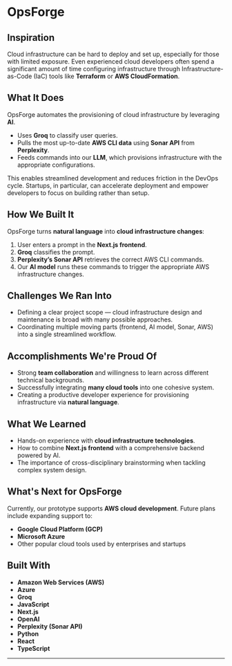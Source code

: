 # OpsForge

## Inspiration
Cloud infrastructure can be hard to deploy and set up, especially for those with limited exposure. Even experienced cloud developers often spend a significant amount of time configuring infrastructure through Infrastructure-as-Code (IaC) tools like **Terraform** or **AWS CloudFormation**.

## What It Does
OpsForge automates the provisioning of cloud infrastructure by leveraging **AI**.  

- Uses **Groq** to classify user queries.  
- Pulls the most up-to-date **AWS CLI data** using **Sonar API** from **Perplexity**.  
- Feeds commands into our **LLM**, which provisions infrastructure with the appropriate configurations.  

This enables streamlined development and reduces friction in the DevOps cycle. Startups, in particular, can accelerate deployment and empower developers to focus on building rather than setup.

## How We Built It
OpsForge turns **natural language** into **cloud infrastructure changes**:  

1. User enters a prompt in the **Next.js frontend**.  
2. **Groq** classifies the prompt.  
3. **Perplexity’s Sonar API** retrieves the correct AWS CLI commands.  
4. Our **AI model** runs these commands to trigger the appropriate AWS infrastructure changes.  

## Challenges We Ran Into
- Defining a clear project scope — cloud infrastructure design and maintenance is broad with many possible approaches.  
- Coordinating multiple moving parts (frontend, AI model, Sonar, AWS) into a single streamlined workflow.  

## Accomplishments We're Proud Of
- Strong **team collaboration** and willingness to learn across different technical backgrounds.  
- Successfully integrating **many cloud tools** into one cohesive system.  
- Creating a productive developer experience for provisioning infrastructure via **natural language**.  

## What We Learned
- Hands-on experience with **cloud infrastructure technologies**.  
- How to combine **Next.js frontend** with a comprehensive backend powered by AI.  
- The importance of cross-disciplinary brainstorming when tackling complex system design.  

## What's Next for OpsForge
Currently, our prototype supports **AWS cloud development**. Future plans include expanding support to:  
- **Google Cloud Platform (GCP)**  
- **Microsoft Azure**  
- Other popular cloud tools used by enterprises and startups  

## Built With
- **Amazon Web Services (AWS)**  
- **Azure**  
- **Groq**  
- **JavaScript**  
- **Next.js**  
- **OpenAI**  
- **Perplexity (Sonar API)**  
- **Python**  
- **React**  
- **TypeScript**  

---
